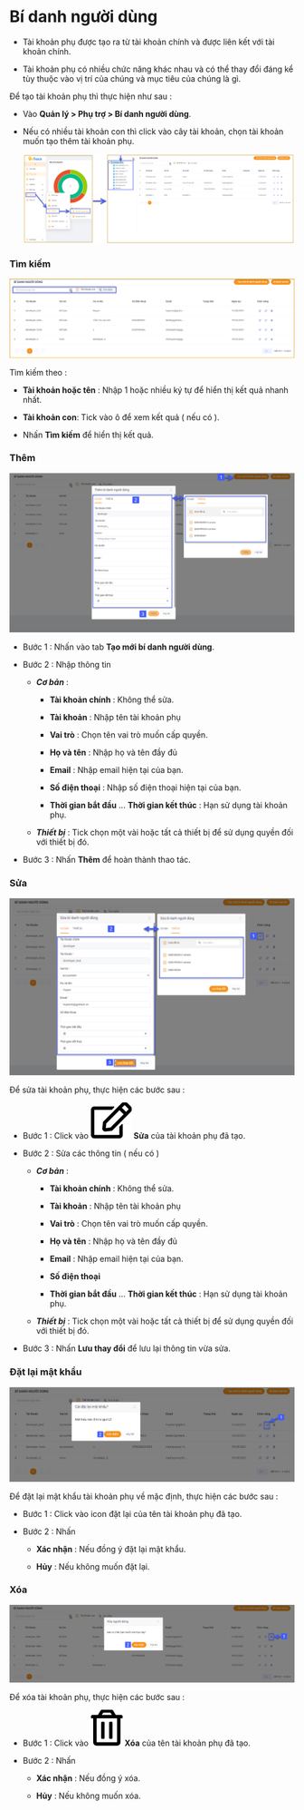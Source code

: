 # Bí danh người dùng

- Tài khoản phụ được tạo ra từ tài khoản chính và được liên kết với tài khoản chính.

- Tài khoản phụ có nhiều chức năng khác nhau và có thể thay đổi đáng kể tùy thuộc vào vị trí của chúng và mục tiêu của chúng là gì.

Để tạo tài khoản phụ thì thực hiện như sau :

- Vào **Quản lý > Phụ trợ > Bí danh người dùng**.

- Nếu có nhiều tài khoản con thì click vào cây tài khoản, chọn tài khoản muốn tạo thêm tài khoản phụ.

  <span style="display:block;text-align:left">![Manage device ](/docs/assets/images/web-interface/internal/user-alias.png)

### Tìm kiếm 

<span style="display:block;text-align:left">![Manage device ](/docs/assets/images/web-interface/internal/search-user-alias.png)

Tìm kiếm theo : 

- **Tài khoản hoặc tên**  : Nhập 1 hoặc nhiều ký tự để hiển thị kết quả nhanh nhất.

- **Tài khoản con**: Tick vào ô để xem kết quả ( nếu có ).

- Nhấn **Tìm kiếm** để hiển thị kết quả.

### Thêm 

<span style="display:block;text-align:left">![Manage device ](/docs/assets/images/web-interface/internal/add-user-alias.png)

- Bước 1 : Nhấn vào tab **Tạo mới bí danh người dùng**.

- Bước 2 : Nhập thông tin 
  
  - ***Cơ bản*** :
    
    - **Tài khoản chính** : Không thể sửa.
    
    - **Tài khoản** : Nhập tên tài khoản phụ
    
    - **Vai trò** : Chọn tên vai trò muốn cấp quyền.
    
    - **Họ và tên** : Nhập họ và tên đầy đủ
    
    - **Email** : Nhập email hiện tại của bạn.
    
    - **Số điện thoại** : Nhập số điện thoại hiện tại của bạn.
    
    - **Thời gian bắt đầu** ... **Thời gian kết thúc** : Hạn sử dụng tài khoản phụ.
  
  - ***Thiết bị*** : Tick chọn một vài hoặc tất cả thiết bị để sử dụng quyền đối với thiết bị đó.

- Bước 3 : Nhấn **Thêm** để hoàn thành thao tác.

### Sửa 

<span style="display:block;text-align:left">![Manage device ](/docs/assets/images/web-interface/internal/edit-user-alias-1.png)

Để sửa tài khoản phụ, thực hiện các bước sau :

- Bước 1 : Click vào <span class="icon-left svg-filter-info">![Ok](/docs/assets/images/web-interface/icon/SVG/edit.svg) **Sửa** của  tài khoản phụ đã tạo.

- Bước 2 : Sửa các thông tin ( nếu có )
  
  - ***Cơ bản*** :
    
    - **Tài khoản chính** : Không thể sửa.
    
    - **Tài khoản** : Nhập tên tài khoản phụ
    
    - **Vai trò** : Chọn tên vai trò muốn cấp quyền.
    
    - **Họ và tên** : Nhập họ và tên đầy đủ
    
    - **Email** : Nhập email hiện tại của bạn.
    
    - **Số điện thoại**
    
    - **Thời gian bắt đầu** ... **Thời gian kết thúc** : Hạn sử dụng tài khoản phụ.
  
  - ***Thiết bị*** : Tick chọn một vài hoặc tất cả thiết bị để sử dụng quyền đối với thiết bị đó.

- Bước 3 : Nhấn **Lưu thay đổi** để lưu lại thông tin vừa sửa.

### Đặt lại mật khẩu 

<span style="display:block;text-align:left">![Manage device ](/docs/assets/images/web-interface/internal/reset-pw-user-alias.png)

Để đặt lại mật khẩu tài khoản phụ về mặc định, thực hiện các bước sau :

- Bước 1 : Click vào  icon đặt lại của tên tài khoản phụ đã tạo.

- Bước 2 : Nhấn

  - **Xác nhận** : Nếu đồng ý đặt lại mật khẩu.

  - **Hủy** : Nếu không muốn đặt lại.

### Xóa 

<span style="display:block;text-align:left">![Manage device ](/docs/assets/images/web-interface/internal/delete-user-alias.png)

Để xóa tài khoản phụ, thực hiện các bước sau :

- Bước 1 : Click vào <span class="icon-left svg-filter-info">![Ok](/docs/assets/images/web-interface/icon/SVG/trash-alt.svg) **Xóa** của  tên tài khoản phụ đã tạo.

- Bước 2 : Nhấn 

  + **Xác nhận** : Nếu đồng ý xóa.
  
  + **Hủy** : Nếu không muốn xóa.